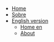 * [Home](./)
* [Sobre](./sobre.md)
* [English version]()
   * [Home en](./en/home_en.md)
   * [About](./en/about.md)
